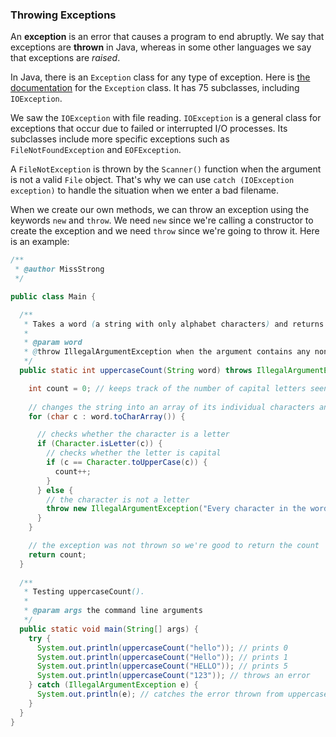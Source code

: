 <!-- # [Link to video.]() -->

### Throwing Exceptions

An **exception** is an error that causes a program to end abruptly. We say that exceptions are **thrown** in Java, whereas in some other languages we say that exceptions are *raised*.

In Java, there is an `Exception` class for any type of exception. Here is [the documentation](https://docs.oracle.com/javase/8/docs/api/index.html?java/lang/Exception.html) for the `Exception` class. It has 75 subclasses, including `IOException`.

We saw the `IOException` with file reading. `IOException` is a general class for exceptions that occur due to failed or interrupted I/O processes. Its subclasses include more specific exceptions such as `FileNotFoundException` and `EOFException`.

A `FileNotException` is thrown by the `Scanner()` function when the argument is not a valid `File` object. That's why we can use `catch (IOException exception)` to handle the situation when we enter a bad filename.

When we create our own methods, we can throw an exception using the keywords `new` and `throw`. We need `new` since we're calling a constructor to create the exception and we need `throw` since we're going to throw it. Here is an example:

```java
/**
 * @author MissStrong
 */

public class Main {

  /**
   * Takes a word (a string with only alphabet characters) and returns the number of capital letters in it.
   *
   * @param word
   * @throw IllegalArgumentException when the argument contains any non-alphabet characters
   */
  public static int uppercaseCount(String word) throws IllegalArgumentException {

    int count = 0; // keeps track of the number of capital letters seen so far
    
    // changes the string into an array of its individual characters and loops through them
    for (char c : word.toCharArray()) {

      // checks whether the character is a letter
      if (Character.isLetter(c)) {
        // checks whether the letter is capital
        if (c == Character.toUpperCase(c)) {
          count++;
        }
      } else {
        // the character is not a letter
        throw new IllegalArgumentException("Every character in the word must be an alphabet charcacter.");
      }
    }

    // the exception was not thrown so we're good to return the count
    return count;
  }
  
  /**
   * Testing uppercaseCount().
   *
   * @param args the command line arguments
   */
  public static void main(String[] args) {
    try {
      System.out.println(uppercaseCount("hello")); // prints 0
      System.out.println(uppercaseCount("Hello")); // prints 1
      System.out.println(uppercaseCount("HELLO")); // prints 5
      System.out.println(uppercaseCount("123")); // throws an error
    } catch (IllegalArgumentException e) {
      System.out.println(e); // catches the error thrown from uppercaseCount("123")
    }
  } 
} 
```

